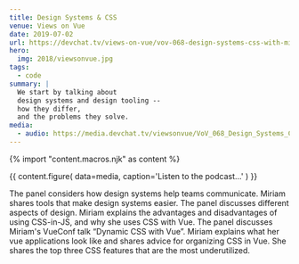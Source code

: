 ```yaml
---
title: Design Systems & CSS
venue: Views on Vue
date: 2019-07-02
url: https://devchat.tv/views-on-vue/vov-068-design-systems-css-with-miriam-suzanne/
hero:
  img: 2018/viewsonvue.jpg
tags:
  - code
summary: |
  We start by talking about
  design systems and design tooling --
  how they differ,
  and the problems they solve.
media:
  - audio: https://media.devchat.tv/viewsonvue/VoV_068_Design_Systems_CSS_with_Miriam_Suzanne.mp3
---
```

{% import "content.macros.njk" as content %}

{{ content.figure(
  data=media,
  caption='Listen to the podcast…'
) }}

The panel considers how design systems help teams communicate.
Miriam shares tools that make design systems easier.
The panel discusses different aspects of design.
Miriam explains the advantages and disadvantages of using CSS-in-JS,
and why she uses CSS with Vue.
The panel discusses Miriam's VueConf talk “Dynamic CSS with Vue”.
Miriam explains what her vue applications look like
and shares advice for organizing CSS in Vue.
She shares the top three CSS features that are the most underutilized.
